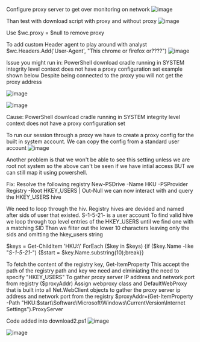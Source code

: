 Configure proxy server to get over monitoring on network
![image](https://github.com/VietTheBarbarian/bypass-monitoring/assets/56415307/c666f17e-a89f-4ae6-8bb0-7cbcecd8a3da)

Than test with download script
with proxy and without proxy
![image](https://github.com/VietTheBarbarian/bypass-monitoring/assets/56415307/f2682c33-52a6-4c56-b803-7581c00c27c2)

Use $wc.proxy = $null to remove proxy

To add custom Header agent to play around with analyst
$wc.Headers.Add('User-Agent', "This chrome or firefox or????") 
![image](https://github.com/VietTheBarbarian/bypass-monitoring/assets/56415307/4152f49b-174d-4d4e-98e2-a6561ba325ad)


Issue you might run in:
PowerShell download cradle running in SYSTEM integrity level
context does not have a proxy configuration set 
example shown below
Despite being connected to the proxy you will not get the proxy address


![image](https://github.com/VietTheBarbarian/bypass-monitoring/assets/56415307/d5aef849-ec04-4e62-8dce-f04343762276)

![image](https://github.com/VietTheBarbarian/bypass-monitoring/assets/56415307/2c55f4b7-c52f-4fdf-b07c-15ae28e18102)

Cause:
PowerShell download cradle running in SYSTEM integrity level
context does not have a proxy configuration set 

To run our session through a proxy we have to create a proxy config for the built in system account. 
We can copy the config from a standard user account 
![image](https://github.com/VietTheBarbarian/bypass-monitoring/assets/56415307/bb33a5ae-1b10-4036-89e3-1e8144890a6a)

Another problem is that we won't be able to see this setting unless we are root not system so the above can't be seen if we have intial 
access BUT we can still map it using powershell.

Fix:
Resolve the following registry
New-PSDrive -Name HKU -PSProvider Registry -Root HKEY_USERS | Out-Null
we can now interact with and query the HKEY_USERS hive

We need to loop through the hiv. 
Registry hives are devided and named after sids of user that existed.
S-1-5-21- is a user account 
To find valid hive we loop through top level entries of the HKEY_USERS until we find one with a matching SID
Than we filter out the lower 10 characters leaving only the sids and omitting the hkey_users string

$keys = Get-ChildItem 'HKU:\'
ForEach ($key in $keys) {if ($key.Name -like "*S-1-5-21-*") {$start = $key.Name.substring(10);break}}


To fetch the content of the registry key, 
Get-ItemProperty
This accept the path of the registry path and key we need and elminiating the need to specify "HKEY_USERS"
To gather proxy server IP address and network port from registry ($proxyAddr)
Assign webproxy class and DefaultWebProxy that is built into all Net.WebClient objects to gather the proxy server ip address and network port from the registry
$proxyAddr=(Get-ItemProperty -Path "HKU:$start\Software\Microsoft\Windows\CurrentVersion\Internet Settings\").ProxyServer

Code added into 
download2.ps1
![image](https://github.com/VietTheBarbarian/bypass-monitoring/assets/56415307/a9b5ecd7-e4a8-4a30-97dc-d7261f6e5999)

![image](https://github.com/VietTheBarbarian/bypass-monitoring/assets/56415307/fd64cd17-a446-403f-92d1-2b9123934c82)
